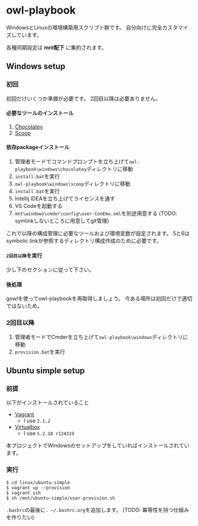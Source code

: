 owl-playbook
============

WindowsとLinuxの環境構築用スクリプト群です。
自分向けに完全カスタマイズしています。

各種同期設定は **mnt配下** に集約されます。


Windows setup
-------------

### 初回

初回だけいくつか準備が必要です。
2回目以降は必要ありません。

#### 必要なツールのインストール

1. [Chocolatey](https://chocolatey.org/)
2. [Scoop](https://github.com/lukesampson/scoop)

#### 依存packageインストール

1. 管理者モードでコマンドプロンプトを立ち上げて`owl-playbook\windows\chocolatey`ディレクトリに移動
2. `install.bat`を実行
3. `owl-playbook\windows\scoop`ディレクトリに移動
4. `install.bat`を実行
5. Intellij IDEAを立ち上げてライセンスを通す
6. VS Codeを起動する
7. `mnt\windows\cmder\config\user-ConEmu.xml`を別途用意する (TODO: symlinkしないところに用意してgit管理)

これで以降の構成管理に必要なツールおよび環境変数が設定されます。
5と6はsymbolic linkが参照するディレクトリ構成作成のために必要です。

#### `2回目以降`を実行

少し下のセクションに従って下さい。


#### 後処理

gowlを使ってowl-playbookを再取得しましょう。
今ある場所は初回だけで適切ではないため。


### 2回目以降

1. 管理者モードでCmderを立ち上げて`owl-playbook\windows`ディレクトリに移動
2. `provision.bat`を実行


Ubuntu simple setup
-------------------

### 前提

以下がインストールされていること

* [Vagrant](https://www.vagrantup.com/)
  * I use `2.1.2`
* [Virtualbox](https://www.virtualbox.org/)
  * I use `5.2.18 r124319`

本プロジェクトでWindowsのセットアップをしていればインストールされています。


### 実行

```
$ cd linux/ubuntu-simple
$ vagrant up --provision
$ vagrant ssh
$ sh /mnt/ubuntu-simple/user-provision.sh
```

`.bashrc`の最後に`. ~/.bashrc.org`を追加します。 (TODO: 冪等性を持つ仕組みを作りたい)
